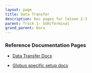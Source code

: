 ```yaml
---
layout: page
title: Data Transfer
description: Doc pages for lesson 2-3
parent: Track 1- SSH/Terminal
grand_parent: Docs
---
```


### Reference Documentation Pages

- <a href="https://docs.rcc.fsu.edu/storage/data-transfer/"> Data Transfer Docs</a>

- <a href="https://docs.rcc.fsu.edu/storage/globus/"> Globus specific setup docs</a>

